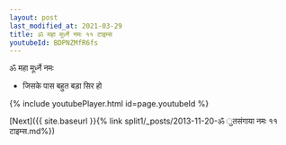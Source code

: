 ```yaml
---
layout: post
last_modified_at: 2021-03-29
title: ॐ महा मूर्ध्ने नमः ११ टाइम्स
youtubeId: BDPNZMfR6fs
---
```

 
 
 ॐ महा मूर्ध्ने नमः  
 
 -  जिसके पास बहुत बड़ा सिर हो 
 
  
 
  
 
 
 
 
 
 


{% include youtubePlayer.html id=page.youtubeId %}
 
[Next]({{ site.baseurl }}{% link  split1/_posts/2013-11-20-ॐ ुतसंगाया नमः ११ टाइम्स.md%})
 
